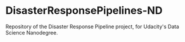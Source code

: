 # DisasterResponsePipelines-ND
Repository of the Disaster Response Pipeline project, for Udacity's Data Science Nanodegree.
